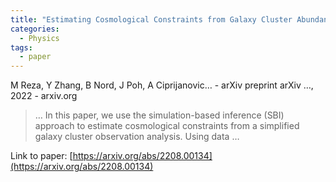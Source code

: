 ```yaml
---
title: "Estimating Cosmological Constraints from Galaxy Cluster Abundance using Simulation-Based Inference"
categories:
  - Physics
tags:
  - paper
---
```

M Reza, Y Zhang, B Nord, J Poh, A Ciprijanovic… - arXiv preprint arXiv …, 2022 - arxiv.org



>… In this paper, we use the simulation-based inference (SBI) approach to estimate cosmological constraints from a simplified galaxy cluster observation analysis. Using data …

Link to paper: [https://arxiv.org/abs/2208.00134](https://arxiv.org/abs/2208.00134)
